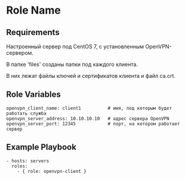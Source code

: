 Role Name
=========

Requirements
------------

Настроенный сервер под CentOS 7, с установленным OpenVPN-сервером.

В папке 'files' созданы папки под каждого клиента.

В них лежат файлы ключей и сертификатов клиента и файл ca.crt.


Role Variables
--------------
```
openvpn_client_name: client1          # имя, под которым будет работать служба
openvpn_server_address: 10.10.10.10   # адрес сервера OpenVPN
openvpn_server_port: 12345            # порт, на котором работает сервер
```
Example Playbook
----------------
```
- hosts: servers
  roles:
    - { role: openvpn-client }
```

